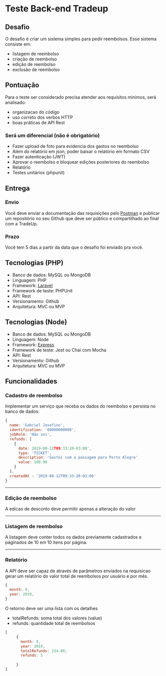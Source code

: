 # Teste Back-end Tradeup

## Desafio
O desafio é criar um sistema simples para pedir reembolsos. Esse sistema consiste em:
- listagem de reembolso
- criação de reembolso
- edição de reembolso
- exclusão de reembolso


## Pontuação

Para o teste ser considerado precisa atender aos requisitos minimos, será analisado:

- organizacao do código
- uso correto dos verbos HTTP
- boas práticas de API Rest

### Será um diferencial (não é obrigatório)
- Fazer upload de foto para evidencia dos gastos no reembolso
- Além do relatório em json, poder baixar o relatório em formato CSV 
- Fazer autenticação (JWT)
- Aprovar o reembolso e bloquear edições posteriores do reembolso
- Relatório
- Testes unitários (phpunit)

## Entrega

### Envio
Você deve enviar a documentação das requisições pelo [Postman](https://www.getpostman.com/) e publicar um repositório no seu Github
que deve ser público e compartilhado ao final com a TradeUp.

### Prazo
Você tem 5 dias a partir da data que o desafio foi enviado pra você.

## Tecnologias (PHP)

- Banco de dados: MySQL ou MongoDB
- Linguagem: PHP
- Framework: [Laravel](https://laravel.com/docs/5.8)
- Framework de teste: PHPUnit
- API: Rest
- Versionamento: Github
- Arquitetura: MVC ou MVP

## Tecnologias (Node)

- Banco de dados: MySQL ou MongoDB
- Linguagem: Node
- Framework: [Express](https://expressjs.com/pt-br/)
- Framework de teste: Jest ou Chai com Mocha
- API: Rest
- Versionamento: Github
- Arquitetura: MVC ou MVP

## Funcionalidades

### Cadastro de reembolso

Implementar um serviço que receba os dados do reembolso e persista no banco de dados:

```js
{
  name: 'Gabriel Josefino',
  identification: '00000000000',
  jobRole: 'Não sei',
  refunds: [
    {
      date: 2019-08-12T09:33:20-03:00',
      type: 'TICKET',
      description: 'Gastei com a passagem para Porto Alegre'
      value: 108.90
    }
  ],
  createdAt : '2019-08-12T09:33:20-03:00'
}
```

---
### Edição de reembolso

A edicao de desconto deve permitir apenas a alteração do valor

---

### Listagem de reembolso
A listagem deve conter todos os dados previamente cadastrados e páginados de 10 em 10 itens por página.


---

### Relatório

A API deve ser capaz de através de parâmetros enviados na requisicao gerar um relatório do valor total de reembolsos por usuário e por mês.

```js
{
  month: 9,
  year: 2019,
}
```
O retorno deve ser uma lista com os detalhes

- totalRefunds: soma total dos valores (value)
- refunds: quantidade total de reembolsos

```js
[
     {
       month: 9,
       year: 2019,
       totalRefunds: 234.00,
       refunds: 5
       
     }
]
```



